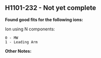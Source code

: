 ## H1101-232 - Not yet complete
**Found good fits for the following ions:**

Ion using N components:
```
0 - MW
1 - Leading Arm
```


**Other Notes:**

